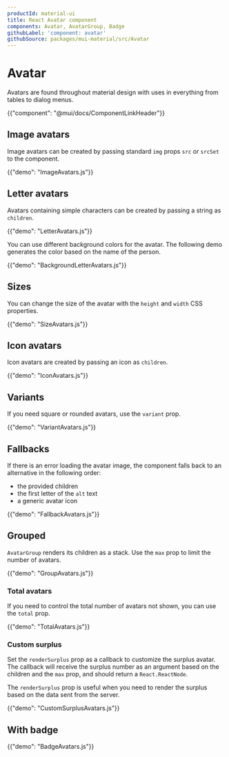```yaml
---
productId: material-ui
title: React Avatar component
components: Avatar, AvatarGroup, Badge
githubLabel: 'component: avatar'
githubSource: packages/mui-material/src/Avatar
---
```


# Avatar

<p class="description">Avatars are found throughout material design with uses in everything from tables to dialog menus.</p>

{{"component": "@mui/docs/ComponentLinkHeader"}}

## Image avatars

Image avatars can be created by passing standard `img` props `src` or `srcSet` to the component.

{{"demo": "ImageAvatars.js"}}

## Letter avatars

Avatars containing simple characters can be created by passing a string as `children`.

{{"demo": "LetterAvatars.js"}}

You can use different background colors for the avatar.
The following demo generates the color based on the name of the person.

{{"demo": "BackgroundLetterAvatars.js"}}

## Sizes

You can change the size of the avatar with the `height` and `width` CSS properties.

{{"demo": "SizeAvatars.js"}}

## Icon avatars

Icon avatars are created by passing an icon as `children`.

{{"demo": "IconAvatars.js"}}

## Variants

If you need square or rounded avatars, use the `variant` prop.

{{"demo": "VariantAvatars.js"}}

## Fallbacks

If there is an error loading the avatar image, the component falls back to an alternative in the following order:

- the provided children
- the first letter of the `alt` text
- a generic avatar icon

{{"demo": "FallbackAvatars.js"}}

## Grouped

`AvatarGroup` renders its children as a stack. Use the `max` prop to limit the number of avatars.

{{"demo": "GroupAvatars.js"}}

### Total avatars

If you need to control the total number of avatars not shown, you can use the `total` prop.

{{"demo": "TotalAvatars.js"}}

### Custom surplus

Set the `renderSurplus` prop as a callback to customize the surplus avatar. The callback will receive the surplus number as an argument based on the children and the `max` prop, and should return a `React.ReactNode`.

The `renderSurplus` prop is useful when you need to render the surplus based on the data sent from the server.

{{"demo": "CustomSurplusAvatars.js"}}

## With badge

{{"demo": "BadgeAvatars.js"}}
